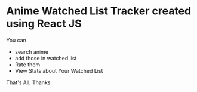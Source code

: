 # Anime Watched List Tracker created using React JS

You can 
- search anime
- add those in watched list
- Rate them
- View Stats about Your Watched List

That's All, Thanks.